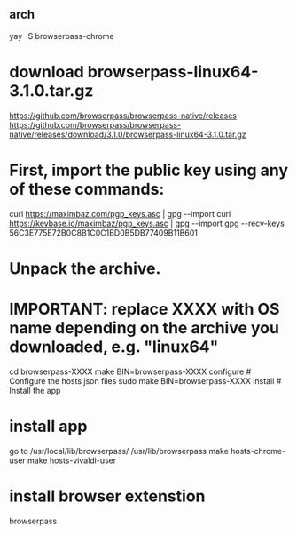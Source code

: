 ## arch
yay -S browserpass-chrome

# download browserpass-linux64-3.1.0.tar.gz
https://github.com/browserpass/browserpass-native/releases
https://github.com/browserpass/browserpass-native/releases/download/3.1.0/browserpass-linux64-3.1.0.tar.gz

# First, import the public key using any of these commands:
curl https://maximbaz.com/pgp_keys.asc | gpg --import
curl https://keybase.io/maximbaz/pgp_keys.asc | gpg --import
gpg --recv-keys 56C3E775E72B0C8B1C0C1BD0B5DB77409B11B601

# Unpack the archive.
# IMPORTANT: replace XXXX with OS name depending on the archive you downloaded, e.g. "linux64"
cd browserpass-XXXX
make BIN=browserpass-XXXX configure      # Configure the hosts json files
sudo make BIN=browserpass-XXXX install   # Install the app

# install app
go to
/usr/local/lib/browserpass/ 
/usr/lib/browserpass
make hosts-chrome-user
make hosts-vivaldi-user

# install browser extenstion
browserpass
